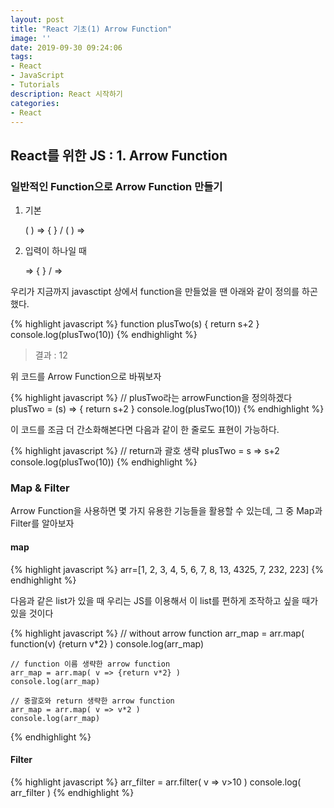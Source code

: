 ```yaml
---
layout: post
title: "React 기초(1) Arrow Function"
image: ''
date: 2019-09-30 09:24:06
tags: 
- React
- JavaScript
- Tutorials
description: React 시작하기 
categories:
- React
---
```


## React를 위한 JS : 1. Arrow Function

### 일반적인 Function으로 Arrow Function 만들기
1. 기본
    
	( ) => { } / ( ) =>

2. 입력이 하나일 때 

	=> { } / =>


우리가 지금까지 javasctipt 상에서 function을 만들었을 땐 아래와 같이 정의를 하곤 했다.

{% highlight javascript %}
    function plusTwo(s) {
    	return s+2
    } 
    console.log(plusTwo(10))
{% endhighlight %}

> 결과 : 
>12

위 코드를 Arrow Function으로 바꿔보자

{% highlight javascript %}
    // plusTwo라는 arrowFunction을 정의하겠다
    plusTwo = (s) => {
    		return s+2
    } 
    console.log(plusTwo(10))
{% endhighlight %}

이 코드를 조금 더 간소화해본다면 다음과 같이 한 줄로도 표현이 가능하다.

{% highlight javascript %}
    // return과 괄호 생략
    plusTwo = s => s+2
    console.log(plusTwo(10))
{% endhighlight %}

### Map & Filter
Arrow Function을 사용하면 몇 가지 유용한 기능들을 활용할 수 있는데,
그 중 Map과 Filter를 알아보자
#### map

{% highlight javascript %}
    arr=[1, 2, 3, 4, 5, 6, 7, 8, 13, 4325, 7, 232, 223]
{% endhighlight %}

다음과 같은 list가 있을 때 
우리는 JS를 이용해서 이 list를 편하게 조작하고 싶을 때가 있을 것이다

{% highlight javascript %}
    // without arrow function
    arr_map = arr.map( function(v) {return v*2} )
    console.log(arr_map)

    // function 이름 생략한 arrow function
    arr_map = arr.map( v => {return v*2} )
    console.log(arr_map)

	// 중괄호와 return 생략한 arrow function
    arr_map = arr.map( v => v*2 )
    console.log(arr_map)
{% endhighlight %}


#### Filter

{% highlight javascript %}
    arr_filter = arr.filter( v => v>10 )
    console.log( arr_filter )
{% endhighlight %}

